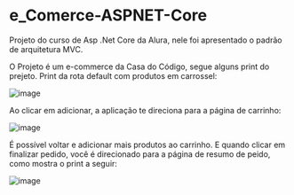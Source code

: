 # e_Comerce-ASPNET-Core

Projeto do curso de Asp .Net Core da Alura, nele foi apresentado o padrão de arquitetura MVC.

O Projeto é um e-commerce da Casa do Código, segue alguns print do prejeto.
Print da rota default com produtos em carrossel:

![image](https://user-images.githubusercontent.com/24875841/97996470-8f4f4880-1dc6-11eb-84b0-99dc574df08a.png)

Ao clicar em adicionar, a aplicação te direciona para a página de carrinho:

![image](https://user-images.githubusercontent.com/24875841/97997145-6aa7a080-1dc7-11eb-9362-ad8544c85894.png)

É possível voltar e adicionar mais produtos ao carrinho.
E quando clicar em finalizar pedido, você é direcionado para a página de resumo de peido, como mostra o print a seguir:

![image](https://user-images.githubusercontent.com/24875841/97998531-fec63780-1dc8-11eb-8786-b529f07fe268.png)
